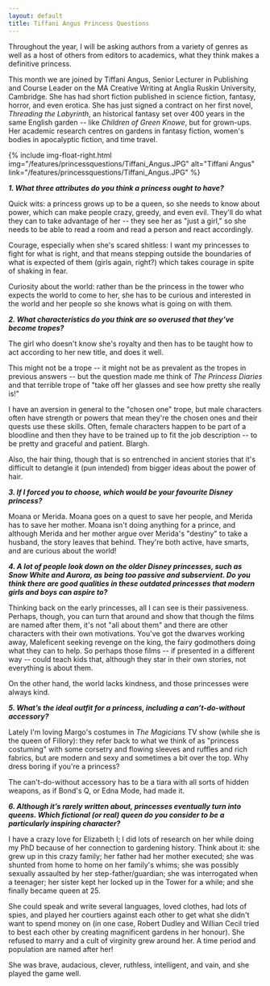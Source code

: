 ```yaml
---
layout: default
title: Tiffani Angus Princess Questions
---
```


Throughout the year, I will be asking authors from a variety of genres as well as a host of others from editors to academics, what they think makes a definitive princess.

This month we are joined by Tiffani Angus, Senior Lecturer in Publishing and Course Leader on the MA Creative Writing at Anglia Ruskin University, Cambridge. She has had short fiction published in science fiction, fantasy, horror, and even erotica. She has just signed a contract on her first novel, *Threading the Labyrinth*, an historical fantasy set over 400 years in the same English garden -- like *Children of Green Knowe*, but for grown-ups. Her academic research centres on gardens in fantasy fiction, women's bodies in apocalyptic fiction, and time travel.

{% include img-float-right.html 
    img="/features/princessquestions/Tiffani_Angus.JPG" 
    alt="Tiffani Angus" 
    link="/features/princessquestions/Tiffani_Angus.JPG" 
%}

**_1. What three attributes do you think a princess ought to have?_**

Quick wits: a princess grows up to be a queen, so she needs to know about power, which can make people crazy, greedy, and even evil. They'll do what they can to take advantage of her -- they see her as "just a girl," so she needs to be able to read a room and read a person and react accordingly.

Courage, especially when she's scared shitless: I want my princesses to fight for what is right, and that means stepping outside the boundaries of what is expected of them (girls again, right?) which takes courage in spite of shaking in fear.

Curiosity about the world: rather than be the princess in the tower who expects the world to come to her, she has to be curious and interested in the world and her people so she knows what is going on with them.

**_2. What characteristics do you think are so overused that they’ve become tropes?_**

The girl who doesn't know she's royalty and then has to be taught how to act according to her new title, and does it well. 

This might not be a trope -- it might not be as prevalent as the tropes in previous answers -- but the question made me think of *The Princess Diaries* and that terrible trope of "take off her glasses and see how pretty she really is!" 

I have an aversion in general to the "chosen one" trope, but male characters often have strength or powers that mean they're the chosen ones and their quests use these skills. Often, female characters happen to be part of a bloodline and then they have to be trained up to fit the job description -- to be pretty and graceful and patient. Blargh. 

Also, the hair thing, though that is so entrenched in ancient stories that it's difficult to detangle it (pun intended) from bigger ideas about the power of hair.

**_3. If I forced you to choose, which would be your favourite Disney princess?_**

Moana or Merida. Moana goes on a quest to save her people, and Merida has to save her mother. Moana isn't doing anything for a prince, and although Merida and her mother argue over Merida's "destiny" to take a husband, the story leaves that behind. They're both active, have smarts, and are curious about the world!

**_4. A lot of people look down on the older Disney princesses, such as Snow White and Aurora, as being too passive and subservient. Do you think there are good qualities in these outdated princesses that modern girls and boys can aspire to?_**

Thinking back on the early princesses, all I can see is their passiveness. Perhaps, though, you can turn that around and show that though the films are named after them, it's not "all about them" and there are other characters with their own motivations. You've got the dwarves working away, Maleficent seeking revenge on the king, the fairy godmothers doing what they can to help. So perhaps those films -- if presented in a different way -- could teach kids that, although they star in their own stories, not everything is about them.

On the other hand, the world lacks kindness, and those princesses were always kind.

**_5. What’s the ideal outfit for a princess, including a can’t-do-without accessory?_**

Lately I'm loving Margo's costumes in *The Magicians* TV show (while she is the queen of Fillory): they refer back to what we think of as "princess costuming" with some corsetry and flowing sleeves and ruffles and rich fabrics, but are modern and sexy and sometimes a bit over the top. Why dress boring if you're a princess? 

The can't-do-without accessory has to be a tiara with all sorts of hidden weapons, as if Bond's Q, or Edna Mode, had made it.

**_6. Although it’s rarely written about, princesses eventually turn into queens. Which fictional (or real) queen do you consider to be a particularly inspiring character?_**

I have a crazy love for Elizabeth I; I did lots of research on her while doing my PhD because of her connection to gardening history. Think about it: she grew up in this crazy family; her father had her mother executed; she was shunted from home to home on her family's whims; she was possibly sexually assaulted by her step-father/guardian; she was interrogated when a teenager; her sister kept her locked up in the Tower for a while; and she finally became queen at 25.

She could speak and write several languages, loved clothes, had lots of spies, and played her courtiers against each other to get what she didn't want to spend money on (in one case, Robert Dudley and Willian Cecil tried to best each other by creating magnificent gardens in her honour). She refused to marry and a cult of virginity grew around her. A time period and population are named after her!

She was brave, audacious, clever, ruthless, intelligent, and vain, and she played the game well.